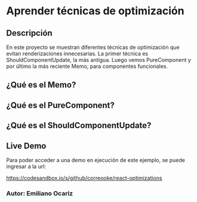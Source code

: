 # Aprender técnicas de optimización 

## Descripción

En este proyecto se muestran diferentes técnicas de optimización que evitan renderizaciones innecesarias. 
La primer técnica es ShouldComponentUpdate, la más antigua. Luego vemos PureComponent y por último la más reciente Memo, para componentes funcionales. 

## ¿Qué es el Memo? 

## ¿Qué es el PureComponent? 

## ¿Qué es el ShouldComponentUpdate? 

## Live Demo

Para poder acceder a una demo en ejecución de este ejemplo, se puede ingresar a la url:

https://codesandbox.io/s/github/correooke/react-optimizations

### Autor: Emiliano Ocariz


